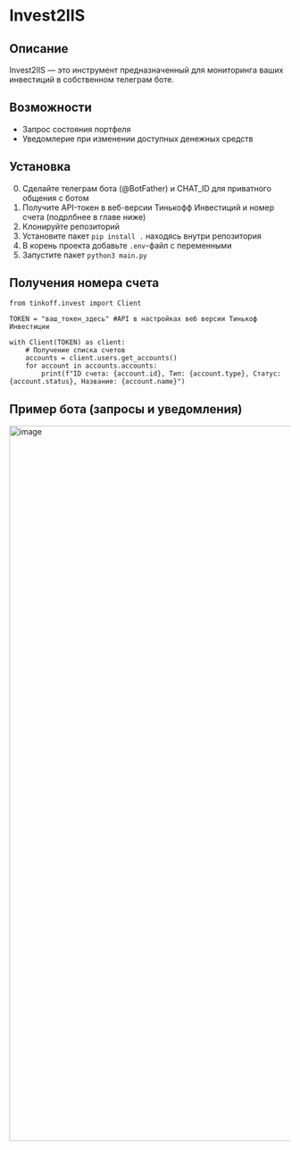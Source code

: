 # Invest2IIS

## Описание
Invest2IIS — это инструмент предназначенный для мониторинга ваших инвестиций в собственном телеграм боте. 


## Возможности
- Запрос состояния портфеля
- Уведомлерие при изменении доступных денежных средств


## Установка
0. Сделайте телеграм бота (@BotFather) и CHAT_ID для приватного общения с ботом
1. Получите API-токен в веб-версии Тинькофф Инвестиций и номер счета (подрлбнее в главе ниже)
2. Клонируйте репозиторий
3. Установите пакет `pip install .` находясь внутри репозитория
4. В корень проекта добавьте `.env`-файл с переменными
5. Запустите пакет `python3 main.py`


## Получения номера счета 
```
from tinkoff.invest import Client

TOKEN = "ваш_токен_здесь" #API в настройках веб версии Тинькоф Инвестиции 

with Client(TOKEN) as client:
    # Получение списка счетов
    accounts = client.users.get_accounts()
    for account in accounts.accounts:
        print(f"ID счета: {account.id}, Тип: {account.type}, Статус: {account.status}, Название: {account.name}")
```

## Пример бота (запросы и уведомления)

<img width="670" height="1280" alt="image" src="https://github.com/user-attachments/assets/528da021-09c0-4534-8521-ca5565f8437e" />
